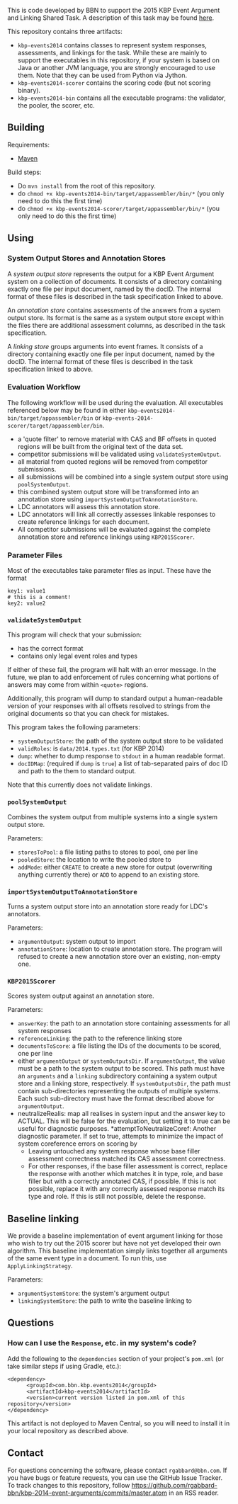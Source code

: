This is code developed by BBN to support the
2015 KBP Event Argument and Linking Shared Task.
A description of this task may be found [here](http://www.nist.gov/tac/2015/KBP/Event/Argument/guidelines.html).

This repository contains three artifacts:
* `kbp-events2014` contains classes to represent system responses, assessments, and linkings for
the task. While these are mainly to support the executables in this repository,
if your system is based on Java or another JVM language, you are strongly encouraged
to use them.  Note that they can be used from Python via Jython.
* `kbp-events2014-scorer` contains the scoring code (but not scoring binary).
* `kbp-events2014-bin` contains all the executable programs: the validator, the pooler, the scorer, etc.

## Building

Requirements:
* [Maven](http://maven.apache.org/)

Build steps:
* Do `mvn install` from the root of this repository.
* do `chmod +x kbp-events2014-bin/target/appassembler/bin/*` (you only need to do this the first time)
* do `chmod +x kbp-events2014-scorer/target/appassembler/bin/*` (you only need to do this the first time)

## Using
### System Output Stores and Annotation Stores
A _system output store_ represents the output for a KBP Event Argument system on
a collection of documents. It consists of a directory containing exactly one
file per input document, named by the docID. The internal format of these files
is described in the task specification linked to above.

An _annotation store_ contains assessments of the answers from a system output
store.  Its format is the same as a system output store except within the files
there are additional assessment columns, as described in the task specification.

A _linking store_ groups arguments into event frames.  It consists of a directory
containing exactly one file per input document, named by the docID. The internal format
of these files is described in the task specification linked to above.

### Evaluation Workflow

The following workflow will be used during the evaluation.  All executables referenced below may be found in
either `kbp-events2014-bin/target/appassembler/bin` or `kbp-events-2014-scorer/target/appassembler/bin`.

* a 'quote filter' to remove material with CAS and BF offsets in quoted regions
will be built from the original text of the data set.
* competitor submissions will be validated using `validateSystemOutput`.
* all material from quoted regions will be removed from competitor submissions.
* all submissions will be combined into a single system output store using
`poolSystemOutput`.
* this combined system output store will be transformed into an annotation store
using `importSystemOutputToAnnotationStore`.
* LDC annotators will assess this annotation store.
* LDC annotators will link all correctly assesses linkable responses to create reference linkings
for each document.
* All competitor submissions will be evaluated against the complete annotation
store and reference linkings using `KBP2015Scorer`.

### Parameter Files
Most of the executables take parameter files as input.  These have the format
```
key1: value1
# this is a comment!
key2: value2
```

### `validateSystemOutput`
This program will check that your submission:
* has the correct format
* contains only legal event roles and types

If either of these fail, the program will halt with an error message. In the future,
we plan to add enforcement of rules concerning what portions of answers may
come from within `<quote>` regions.

Additionally, this program will dump to standard output a human-readable version
of your responses with all offsets resolved to strings from the original documents
so that you can check for mistakes.

This program takes the following parameters:
* `systemOutputStore`: the path of the system output store to be validated
* `validRoles`: is `data/2014.types.txt` (for KBP 2014)
* `dump`: whether to dump response to `stdout` in a human readable format.
* `docIDMap`: (required if `dump` is `true`) a list of tab-separated pairs of doc ID and path to the
them to standard output.

Note that this currently does not validate linkings.

### `poolSystemOutput`
Combines the system output from multiple systems into a single system output store.

Parameters:
* `storesToPool`: a file listing paths to stores to pool, one per line
* `pooledStore`: the location to write the pooled store to
* `addMode`: either `CREATE` to create a new store for output (overwriting anything
currently there) or `ADD` to append to an existing store.

### `importSystemOutputToAnnotationStore`
Turns a system output store into an annotation store ready for LDC's annotators.

Parameters:
* `argumentOutput`: system output to import
* `annotationStore`: location to create annotation store. The program will
refused to create a new annotation store over an existing, non-empty one.

### `KBP2015Scorer`
Scores system output against an annotation store.

Parameters:
* `answerKey`: the path to an annotation store containing assessments for all system responses
* `referenceLinking`: the path to the reference linking store
* `documentsToScore`: a file listing the IDs of the documents to be scored, one per line
* either `argumentOutput` or `systemOutputsDir`.  If `argumentOutput`, the value must be a path to the system output to be scored.  This path must have an `arguments` and a `linking` subdirectory containing a system output store and a linking store, respectively.  If `systemOutputsDir`, the path must contain sub-directories representing the outputs of multiple systems.  Each such sub-directory must have the format described above for `argumentOutput`.
* neutralizeRealis: map all realises in system input and the answer key to ACTUAL. This will be false for the evaluation, but setting it to true can be useful for diagnostic purposes.
*attemptToNeutralizeCoref: Another diagnostic parameter. If set to true, attempts to minimize the impact of system coreference errors on scoring by
  * Leaving untouched any system response whose base filler assessment correctness matched its CAS assessment correctness.
  * For other responses, if the base filler assessment is correct, replace the response with another which matches it in type, role, and base filler but with a correctly annotated CAS, if possible.  If this is not possible, replace it with any correcrly assessed response match its type and role.  If this is still not possible, delete the response.

## Baseline linking
We provide a baseline implementation of event argument linking for those who wish to try out the 2015 scorer but have not yet developed their own algorithm.  This baseline implementation simply links together all arguments of the same event type in a document.  To run this, use `ApplyLinkingStrategy`.

Parameters:
* `argumentSystemStore`: the system's argument output
* `linkingSystemStore`: the path to write the baseline linking to

## Questions
### How can I use the `Response`, etc. in my system's code?
Add the following to the `dependencies` section of your project's `pom.xml` (or take similar steps if using Gradle, etc.):
```
<dependency>
      <groupId>com.bbn.kbp.events2014</groupId>
      <artifactId>kbp-events2014</artifactId>
      <version>current version listed in pom.xml of this repository</version>
</dependency>
```
This artifact is not deployed to Maven Central, so you will need to
install it in your local repository as described above.

## Contact
For questions concerning the software, please contact `rgabbard@bbn.com`.  If you
have bugs or feature requests, you can use the GitHub Issue Tracker. To track changes to this repository, follow https://github.com/rgabbard-bbn/kbp-2014-event-arguments/commits/master.atom in an RSS reader.


